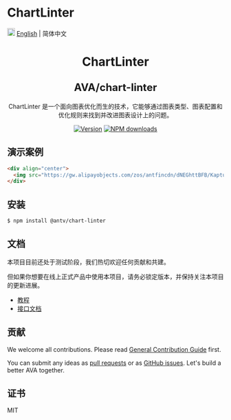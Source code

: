# ChartLinter
<img src="https://gw.alipayobjects.com/zos/antfincdn/R8sN%24GNdh6/language.svg" width="18"> [English](../README.md) | 简体中文

<h1 align="center">
  <p>ChartLinter</p>
  <span style="font-size: 24px;">AVA/chart-linter</span>
</h1>

<div align="center">

ChartLinter 是一个面向图表优化而生的技术，它能够通过图表类型、图表配置和优化规则来找到并改进图表设计上的问题。

[![Version](https://badgen.net/npm/v/@antv/chart-linter)](https://www.npmjs.com/@antv/chart-linter)
[![NPM downloads](http://img.shields.io/npm/dm/@antv/chart-linter.svg)](http://npmjs.com/@antv/chart-linter)

</div>

## 演示案例

```html
<div align="center">
  <img src="https://gw.alipayobjects.com/zos/antfincdn/dNEGhttBFB/Kapture%2525202021-05-26%252520at%25252023.29.22.gif" alt="ChartLinter demo">
</div>
```

## 安装

```bash
$ npm install @antv/chart-linter
```

## 文档

本项目目前还处于测试阶段，我们热切欢迎任何贡献和共建。

但如果你想要在线上正式产品中使用本项目，请务必锁定版本，并保持关注本项目的更新进展。

* [教程](https://ava.antv.vision/zh/docs/guide/chart-linter/intro)
* [接口文档](https://ava.antv.vision/zh/docs/api/chart-linter/Linter)

## 贡献

We welcome all contributions. Please read [General Contribution Guide](../../CONTRIBUTING.md) first.

You can submit any ideas as [pull requests](https://github.com/antvis/AVA/pulls) or as [GitHub issues](https://github.com/antvis/AVA/issues). Let's build a better AVA together.

## 证书

MIT
